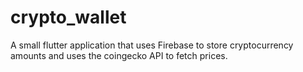 # crypto_wallet

A small flutter application that uses Firebase to store cryptocurrency amounts and uses the coingecko API to fetch prices.
